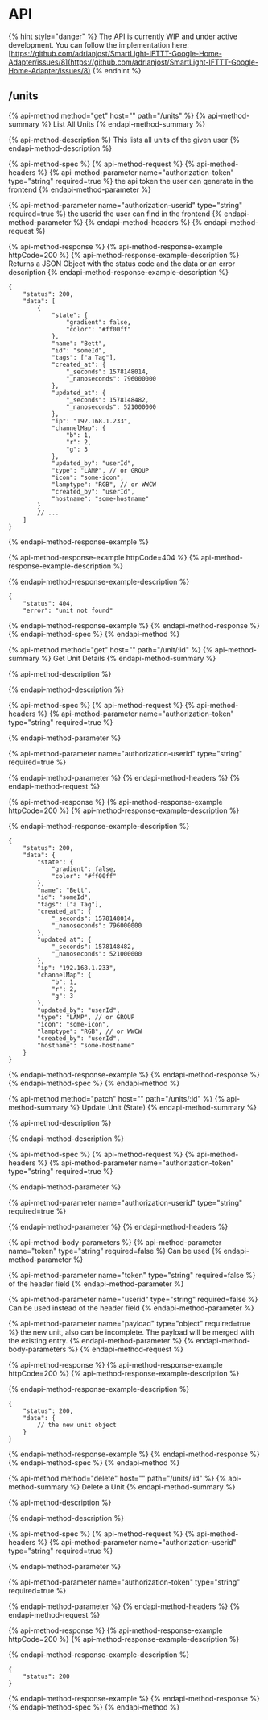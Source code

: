 # API

{% hint style="danger" %}
The API is currently WIP and under active development. You can follow the implementation here: [https://github.com/adrianjost/SmartLight-IFTTT-Google-Home-Adapter/issues/8](https://github.com/adrianjost/SmartLight-IFTTT-Google-Home-Adapter/issues/8)
{% endhint %}

## /units

{% api-method method="get" host="" path="/units" %}
{% api-method-summary %}
List All Units
{% endapi-method-summary %}

{% api-method-description %}
This lists all units of the given user
{% endapi-method-description %}

{% api-method-spec %}
{% api-method-request %}
{% api-method-headers %}
{% api-method-parameter name="authorization-token" type="string" required=true %}
the api token the user can generate in the frontend
{% endapi-method-parameter %}

{% api-method-parameter name="authorization-userid" type="string" required=true %}
the userid the user can find in the frontend
{% endapi-method-parameter %}
{% endapi-method-headers %}
{% endapi-method-request %}

{% api-method-response %}
{% api-method-response-example httpCode=200 %}
{% api-method-response-example-description %}
Returns a JSON Object with the status code and the data or an error description
{% endapi-method-response-example-description %}

```
{
    "status": 200,
    "data": [
        {
            "state": {
                "gradient": false,
                "color": "#ff00ff"
            },
            "name": "Bett",
            "id": "someId",
            "tags": ["a Tag"],
            "created_at": {
                "_seconds": 1578148014,
                "_nanoseconds": 796000000
            },
            "updated_at": {
                "_seconds": 1578148482,
                "_nanoseconds": 521000000
            },
            "ip": "192.168.1.233",
            "channelMap": {
                "b": 1,
                "r": 2,
                "g": 3
            },
            "updated_by": "userId",
            "type": "LAMP", // or GROUP
            "icon": "some-icon",
            "lamptype": "RGB", // or WWCW
            "created_by": "userId",
            "hostname": "some-hostname"
        }
        // ...
    ]
}
```
{% endapi-method-response-example %}

{% api-method-response-example httpCode=404 %}
{% api-method-response-example-description %}

{% endapi-method-response-example-description %}

```
{
    "status": 404,
    "error": "unit not found"

```
{% endapi-method-response-example %}
{% endapi-method-response %}
{% endapi-method-spec %}
{% endapi-method %}

{% api-method method="get" host="" path="/unit/:id" %}
{% api-method-summary %}
Get Unit Details
{% endapi-method-summary %}

{% api-method-description %}

{% endapi-method-description %}

{% api-method-spec %}
{% api-method-request %}
{% api-method-headers %}
{% api-method-parameter name="authorization-token" type="string" required=true %}

{% endapi-method-parameter %}

{% api-method-parameter name="authorization-userid" type="string" required=true %}

{% endapi-method-parameter %}
{% endapi-method-headers %}
{% endapi-method-request %}

{% api-method-response %}
{% api-method-response-example httpCode=200 %}
{% api-method-response-example-description %}

{% endapi-method-response-example-description %}

```
{
    "status": 200,
    "data": {
        "state": {
            "gradient": false,
            "color": "#ff00ff"
        },
        "name": "Bett",
        "id": "someId",
        "tags": ["a Tag"],
        "created_at": {
            "_seconds": 1578148014,
            "_nanoseconds": 796000000
        },
        "updated_at": {
            "_seconds": 1578148482,
            "_nanoseconds": 521000000
        },
        "ip": "192.168.1.233",
        "channelMap": {
            "b": 1,
            "r": 2,
            "g": 3
        },
        "updated_by": "userId",
        "type": "LAMP", // or GROUP
        "icon": "some-icon",
        "lamptype": "RGB", // or WWCW
        "created_by": "userId",
        "hostname": "some-hostname"
    }
}
```
{% endapi-method-response-example %}
{% endapi-method-response %}
{% endapi-method-spec %}
{% endapi-method %}

{% api-method method="patch" host="" path="/units/:id" %}
{% api-method-summary %}
Update Unit \(State\)
{% endapi-method-summary %}

{% api-method-description %}

{% endapi-method-description %}

{% api-method-spec %}
{% api-method-request %}
{% api-method-headers %}
{% api-method-parameter name="authorization-token" type="string" required=true %}

{% endapi-method-parameter %}

{% api-method-parameter name="authorization-userid" type="string" required=true %}

{% endapi-method-parameter %}
{% endapi-method-headers %}

{% api-method-body-parameters %}
{% api-method-parameter name="token" type="string" required=false %}
Can be used 
{% endapi-method-parameter %}

{% api-method-parameter name="token" type="string" required=false %}
of the header field
{% endapi-method-parameter %}

{% api-method-parameter name="userid" type="string" required=false %}
Can be used instead of the header field
{% endapi-method-parameter %}

{% api-method-parameter name="payload" type="object" required=true %}
the new unit, also can be incomplete. The payload will be merged with the existing entry.
{% endapi-method-parameter %}
{% endapi-method-body-parameters %}
{% endapi-method-request %}

{% api-method-response %}
{% api-method-response-example httpCode=200 %}
{% api-method-response-example-description %}

{% endapi-method-response-example-description %}

```
{
    "status": 200,
    "data": {
        // the new unit object
    }
}
```
{% endapi-method-response-example %}
{% endapi-method-response %}
{% endapi-method-spec %}
{% endapi-method %}

{% api-method method="delete" host="" path="/units/:id" %}
{% api-method-summary %}
Delete a Unit
{% endapi-method-summary %}

{% api-method-description %}

{% endapi-method-description %}

{% api-method-spec %}
{% api-method-request %}
{% api-method-headers %}
{% api-method-parameter name="authorization-userid" type="string" required=true %}

{% endapi-method-parameter %}

{% api-method-parameter name="authorization-token" type="string" required=true %}

{% endapi-method-parameter %}
{% endapi-method-headers %}
{% endapi-method-request %}

{% api-method-response %}
{% api-method-response-example httpCode=200 %}
{% api-method-response-example-description %}

{% endapi-method-response-example-description %}

```
{
    "status": 200
}
```
{% endapi-method-response-example %}
{% endapi-method-response %}
{% endapi-method-spec %}
{% endapi-method %}

